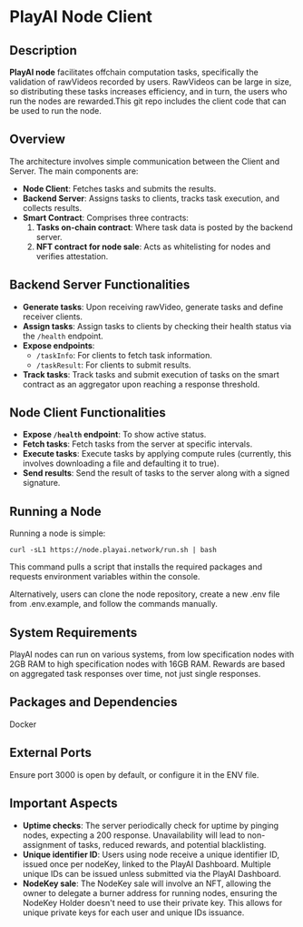 # PlayAI Node Client

## Description

**PlayAI node** facilitates offchain computation tasks, specifically the validation of rawVideos recorded by users. RawVideos can be large in size, so distributing these tasks increases efficiency, and in turn, the users who run the nodes are rewarded.This git repo includes the client code that can be used to run the node.

## Overview

The architecture involves simple communication between the Client and Server. The main components are:

- **Node Client**: Fetches tasks and submits the results.
- **Backend Server**: Assigns tasks to clients, tracks task execution, and collects results.
- **Smart Contract**: Comprises three contracts:
  1. **Tasks on-chain contract**: Where task data is posted by the backend server.
  2. **NFT contract for node sale**: Acts as whitelisting for nodes and verifies attestation.

## Backend Server Functionalities

- **Generate tasks**: Upon receiving rawVideo, generate tasks and define receiver clients.
- **Assign tasks**: Assign tasks to clients by checking their health status via the `/health` endpoint.
- **Expose endpoints**: 
  - `/taskInfo`: For clients to fetch task information.
  - `/taskResult`: For clients to submit results.
- **Track tasks**: Track tasks and submit execution of tasks on the smart contract as an aggregator upon reaching a response threshold.

## Node Client Functionalities

- **Expose `/health` endpoint**: To show active status.
- **Fetch tasks**: Fetch tasks from the server at specific intervals.
- **Execute tasks**: Execute tasks by applying compute rules (currently, this involves downloading a file and defaulting it to true).
- **Send results**: Send the result of tasks to the server along with a signed signature.

## Running a Node

Running a node is simple:

``` curl -sL1 https://node.playai.network/run.sh | bash ```

This command pulls a script that installs the required packages and requests environment variables within the console.

Alternatively, users can clone the node repository, create a new .env file from .env.example, and follow the commands manually.


## System Requirements
PlayAI nodes can run on various systems, from low specification nodes with 2GB RAM to high specification nodes with 16GB RAM. Rewards are based on aggregated task responses over time, not just single responses.

## Packages and Dependencies
Docker

## External Ports
Ensure port 3000 is open by default, or configure it in the ENV file.

## Important Aspects

- **Uptime checks**: The server periodically check for uptime by pinging nodes, expecting a 200 response. Unavailability will lead to non-assignment of tasks, reduced rewards, and potential blacklisting.
- **Unique identifier ID**: Users using node receive a unique identifier ID, issued once per nodeKey, linked to the PlayAI Dashboard. Multiple unique IDs can be issued unless submitted via the PlayAI Dashboard.
- **NodeKey sale**: The NodeKey sale will involve an NFT, allowing the owner to delegate a burner address for running nodes, ensuring the NodeKey Holder doesn't need to use their private key. This allows for unique private keys for each user and unique IDs issuance.





